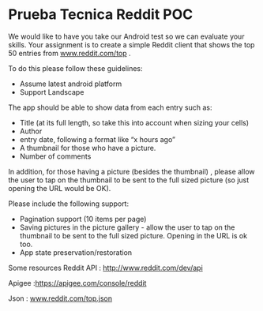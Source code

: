 # Prueba Tecnica Reddit POC #
We would like to have you take our Android test so we can evaluate your skills.  Your assignment is to create a simple Reddit client that shows the top 50 entries from www.reddit.com/top .

To do this please follow these guidelines:
- Assume latest android platform
- Support Landscape

The app should be able to show data from each entry such as:
- Title (at its full length, so take this into account when sizing your cells)
- Author
- entry date, following a format like “x hours ago” 
- A thumbnail for those who have a picture.
- Number of comments

In addition, for those having a picture (besides the thumbnail) , please allow the user to tap on the thumbnail to be sent to the full sized picture (so just opening the URL would be OK).

Please include the following support:
- Pagination support (10 items per page)
- Saving pictures in the picture gallery - allow the user to tap on the thumbnail to be sent to the full sized picture.  Opening in the URL is ok too.
- App state preservation/restoration

Some resources
Reddit API : http://www.reddit.com/dev/api

Apigee :https://apigee.com/console/reddit

Json : www.reddit.com/top.json
